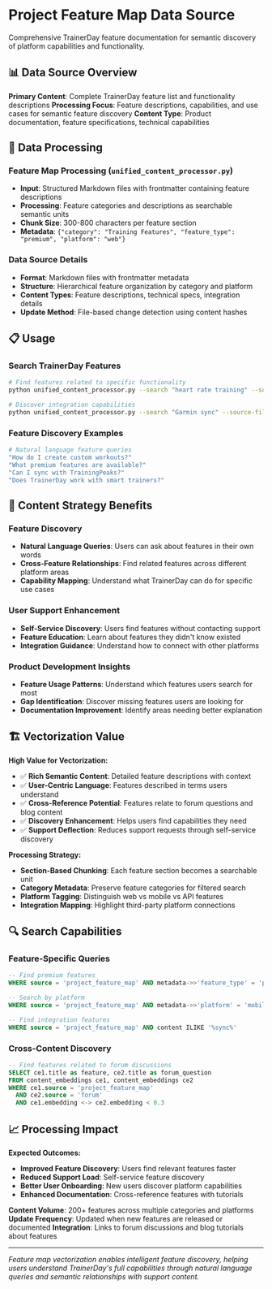 # Project Feature Map Data Source

Comprehensive TrainerDay feature documentation for semantic discovery of platform capabilities and functionality.

## 📊 Data Source Overview

**Primary Content**: Complete TrainerDay feature list and functionality descriptions
**Processing Focus**: Feature descriptions, capabilities, and use cases for semantic feature discovery
**Content Type**: Product documentation, feature specifications, technical capabilities

## 🚀 Data Processing

### **Feature Map Processing** (`unified_content_processor.py`)
- **Input**: Structured Markdown files with frontmatter containing feature descriptions
- **Processing**: Feature categories and descriptions as searchable semantic units
- **Chunk Size**: 300-800 characters per feature section
- **Metadata**: `{"category": "Training Features", "feature_type": "premium", "platform": "web"}`

### **Data Source Details**
- **Format**: Markdown files with frontmatter metadata
- **Structure**: Hierarchical feature organization by category and platform
- **Content Types**: Feature descriptions, technical specs, integration details
- **Update Method**: File-based change detection using content hashes

## 📋 Usage

### **Search TrainerDay Features**
```bash
# Find features related to specific functionality
python unified_content_processor.py --search "heart rate training" --source-filter project_feature_map

# Discover integration capabilities
python unified_content_processor.py --search "Garmin sync" --source-filter project_feature_map
```

### **Feature Discovery Examples**
```bash
# Natural language feature queries
"How do I create custom workouts?"
"What premium features are available?"
"Can I sync with TrainingPeaks?"
"Does TrainerDay work with smart trainers?"
```

## 🎯 Content Strategy Benefits

### **Feature Discovery**
- **Natural Language Queries**: Users can ask about features in their own words
- **Cross-Feature Relationships**: Find related features across different platform areas
- **Capability Mapping**: Understand what TrainerDay can do for specific use cases

### **User Support Enhancement**
- **Self-Service Discovery**: Users find features without contacting support
- **Feature Education**: Learn about features they didn't know existed
- **Integration Guidance**: Understand how to connect with other platforms

### **Product Development Insights**
- **Feature Usage Patterns**: Understand which features users search for most
- **Gap Identification**: Discover missing features users are looking for
- **Documentation Improvement**: Identify areas needing better explanation

## 🏗️ Vectorization Value

**High Value for Vectorization:**
- ✅ **Rich Semantic Content**: Detailed feature descriptions with context
- ✅ **User-Centric Language**: Features described in terms users understand
- ✅ **Cross-Reference Potential**: Features relate to forum questions and blog content
- ✅ **Discovery Enhancement**: Helps users find capabilities they need
- ✅ **Support Deflection**: Reduces support requests through self-service discovery

**Processing Strategy:**
- **Section-Based Chunking**: Each feature section becomes a searchable unit
- **Category Metadata**: Preserve feature categories for filtered search
- **Platform Tagging**: Distinguish web vs mobile vs API features
- **Integration Mapping**: Highlight third-party platform connections

## 🔍 Search Capabilities

### **Feature-Specific Queries**
```sql
-- Find premium features
WHERE source = 'project_feature_map' AND metadata->>'feature_type' = 'premium'

-- Search by platform
WHERE source = 'project_feature_map' AND metadata->>'platform' = 'mobile'

-- Find integration features
WHERE source = 'project_feature_map' AND content ILIKE '%sync%'
```

### **Cross-Content Discovery**
```sql
-- Find features related to forum discussions
SELECT ce1.title as feature, ce2.title as forum_question
FROM content_embeddings ce1, content_embeddings ce2
WHERE ce1.source = 'project_feature_map' 
  AND ce2.source = 'forum'
  AND ce1.embedding <-> ce2.embedding < 0.3
```

## 📈 Processing Impact

**Expected Outcomes:**
- **Improved Feature Discovery**: Users find relevant features faster
- **Reduced Support Load**: Self-service feature discovery
- **Better User Onboarding**: New users discover platform capabilities
- **Enhanced Documentation**: Cross-reference features with tutorials

**Content Volume**: 200+ features across multiple categories and platforms
**Update Frequency**: Updated when new features are released or documented
**Integration**: Links to forum discussions and blog tutorials about features

---

*Feature map vectorization enables intelligent feature discovery, helping users understand TrainerDay's full capabilities through natural language queries and semantic relationships with support content.*